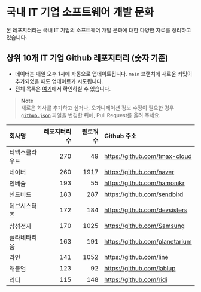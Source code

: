 # 국내 IT 기업 소프트웨어 개발 문화
본 레포지터리는 국내 IT 기업의 소프트웨어 개발 문화에 대한 다양한 자료를 정리하고 있습니다.

## 상위 10개 IT 기업 Github 레포지터리 (숫자 기준)

- 데이터는 매일 오후 1시에 자동으로 업데이트됩니다. `main` 브랜치에 새로운 커밋이 추가되었을 때도 업데이트가 시도됩니다.
- 전체 목록은 [여기](./github.md)에서 확인하실 수 있습니다.

> **Note**<br />
> 새로운 회사를 추가하고 싶거나, 오가니제이션 정보 수정이 필요한 경우 [`github.json`](./github.json) 파일을 변경한 뒤에, Pull Request를 올려 주세요.

<!-- MARKDOWN_TABLE(GITHUB): START -->

| **회사명** | **레포지터리 수** | **팔로워 수** | **Github 주소** |
|:---|---:|---:|:---|
| 티맥스클라우드 | 270 | 49 | https://github.com/tmax-cloud |
| 네이버 | 260 | 1917 | https://github.com/naver |
| 인베슘 | 193 | 55 | https://github.com/hamonikr |
| 센드버드 | 183 | 287 | https://github.com/sendbird |
| 데브시스터즈 | 172 | 184 | https://github.com/devsisters |
| 삼성전자 | 170 | 1025 | https://github.com/Samsung |
| 플라네타리움 | 163 | 191 | https://github.com/planetarium |
| 라인 | 141 | 1052 | https://github.com/line |
| 래블업 | 123 | 92 | https://github.com/lablup |
| 리디 | 115 | 148 | https://github.com/ridi |

<!-- MARKDOWN_TABLE(GITHUB): END -->
